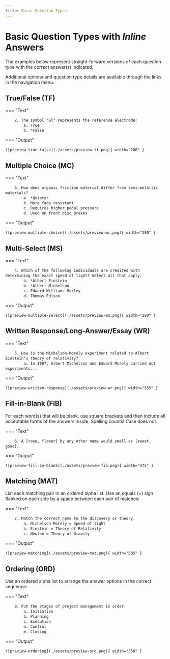```yaml
---
title: Basic Question Types
---
```


<!-- markdownlint-disable MD025 -->
# Basic Question Types with *Inline* Answers

The examples below represent straight-forward versions of each question type with the correct answer(s) indicated.

Additional options and question type details are available through the links in the navigation menu.

## True/False (TF)

=== "Text"

        2. The symbol "Gl" represents the reference electrode:
            a. True
            b. *False

=== "Output"

    ![preview-true-false](./assets/preview-tf.png){ width="280" }

## Multiple Choice (MC)

=== "Text"

        3. How does organic friction material differ from semi-metallic materials?
            a. *Quieter
            b. More fade resistant
            c. Requires higher pedal pressure
            d. Used on front disc brakes

=== "Output"

    ![preview-multiple-choice](./assets/preview-mc.png){ width="280" }

## Multi-Select (MS)

=== "Text"

        4. Which of the following individuals are credited with determining the exact speed of light? Select all that apply.
            a. *Albert Einstein
            b. *Albert Michelson
            c. Edward Williams Morley
            d. Thomas Edison

=== "Output"

    ![preview-multiple-select](./assets/preview-ms.png){ width="280" }

## Written Response/Long-Answer/Essay (WR)

=== "Text"

        5. How is the Michelson-Morely experiment related to Albert Einstein’s theory of relativity?
            a. In 1887, Albert Michelson and Edward Morely carried out experiments...

=== "Output"

    ![preview-written-response](./assets/preview-wr.png){ width="555" }

## Fill-in-Blank (FIB)

For each word(s) that will be blank, use square brackets and then include all acceptable forms of the answers inside. Spelling counts! Case does not.

=== "Text"

        6. A [rose, flower] by any other name would smell as [sweet, good].

=== "Output"

    ![preview-fill-in-blank](./assets/preview-fib.png){ width="475" }

## Matching (MAT)

List each matching pair in an ordered alpha list. Use an equals (=) sign flanked on each side by a space between each pair of matches:

=== "Text"

        7. Match the correct name to the discovery or theory.
            a. Michelson-Morely = Speed of light
            b. Einstein = Theory of Relativity
            c. Newton = Theory of Gravity

=== "Output"

    ![preview-matching](./assets/preview-mat.png){ width="505" }

## Ordering (ORD)

Use an ordered alpha list to arrange the answer options in the correct sequence:

=== "Text"

        8. Put the stages of project management in order.
            a. Initiation
            b. Planning
            c. Execution
            d. Control
            e. Closing

=== "Output"

    ![preview-ordering](./assets/preview-ord.png){ width="350" }
